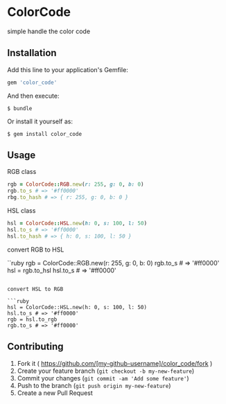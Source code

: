 # ColorCode

simple handle the color code

## Installation

Add this line to your application's Gemfile:

```ruby
gem 'color_code'
```

And then execute:

    $ bundle

Or install it yourself as:

    $ gem install color_code

## Usage

RGB class

```ruby
rgb = ColorCode::RGB.new(r: 255, g: 0, b: 0)
rgb.to_s # => '#ff0000'
rbg.to_hash # => { r: 255, g: 0, b: 0 }
```

HSL class

```ruby
hsl = ColorCode::HSL.new(h: 0, s: 100, l: 50)
hsl.to_s # => '#ff0000'
hsl.to_hash # => { h: 0, s: 100, l: 50 }
```

convert RGB to HSL

``ruby
rgb = ColorCode::RGB.new(r: 255, g: 0, b: 0) 
rgb.to_s # => '#ff0000'
hsl = rgb.to_hsl
hsl.to_s # => '#ff0000' 
```

convert HSL to RGB

```ruby
hsl = ColorCode::HSL.new(h: 0, s: 100, l: 50) 
hsl.to_s # => '#ff0000'
rgb = hsl.to_rgb
rgb.to_s # => '#ff0000'
```

## Contributing

1. Fork it ( https://github.com/[my-github-username]/color_code/fork )
2. Create your feature branch (`git checkout -b my-new-feature`)
3. Commit your changes (`git commit -am 'Add some feature'`)
4. Push to the branch (`git push origin my-new-feature`)
5. Create a new Pull Request
